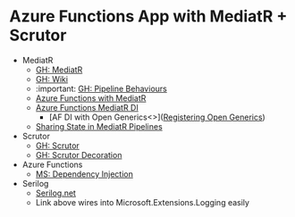 # Azure Functions App with MediatR + Scrutor

* MediatR
  * [GH: MediatR](https://github.com/jbogard/MediatR)
  * [GH: Wiki](https://github.com/jbogard/MediatR/wiki)
  * :important: [GH: Pipeline Behaviours](https://github.com/jbogard/MediatR/wiki/Behaviors)
  * [Azure Functions with MediatR](https://schwabencode.com/blog/2020/03/04/Azure-Functions-MediatR)
  * [Azure Functions MediatR DI](https://github.com/jbogard/MediatR/wiki#aspnet-core-or-net-core-in-general)
    * [AF DI with Open Generics<>]([Registering Open Generics](https://www.vaughanreid.com/2020/04/asp-net-core-dependency-injection-registering-open-generics/#:~:text=A%20really%20interesting%20trick%20you,having%20to%20register%20it%20specifically.))
  * [Sharing State in MediatR Pipelines](https://jimmybogard.com/sharing-context-in-mediatr-pipelines/)
* Scrutor
  * [GH: Scrutor](https://github.com/khellang/Scrutor)
  * [GH: Scrutor Decoration](https://github.com/khellang/Scrutor#decoration)
* Azure Functions
  * [MS: Dependency Injection](https://docs.microsoft.com/en-us/azure/azure-functions/functions-dotnet-dependency-injection)
* Serilog
  * [Serilog.net](https://serilog.net/)
  * Link above wires into Microsoft.Extensions.Logging easily